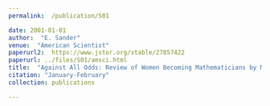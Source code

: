 ```yaml
---
permalink:  /publication/S01

date: 2001-01-01
author:  "E. Sander"
venue:  "American Scientist"
paperurl2:  https://www.jstor.org/stable/27857422
paperurl: ../files/S01/amsci.html
title:  "Against All Odds: Review of Women Becoming Mathematicians by Margaret Murray"
citation: "January-February"
collection: publications

---
```


